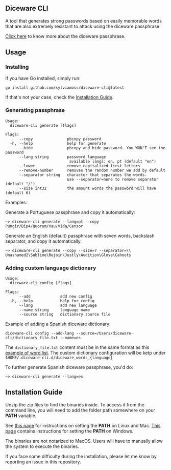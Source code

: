 ## Diceware CLI
A tool that generates strong passwords based on easily memorable words that are also extremely resistant to attack using the diceware passphrase.

[Click here](http://world.std.com/~reinhold/diceware.html) to know more about the diceware passphrase.

## Usage

### Installing 
If you have Go installed, simply run: 
```
go install github.com/sylviamoss/diceware-cli@latest
```

If that's not your case, check the [Installation Guide](#installation-Guide). 

### Generating passphrase
```
Usage:
  diceware-cli generate [flags]

Flags:
      --copy               pbcopy password
  -h, --help               help for generate
      --hide               pbcopy and hide password. You WON'T see the password
      --lang string        password language
                            available langs: en, pt (default "en")
      --lower              remove capitalized first letters
      --remove-number      removes the random number we add by default
      --separator string   character that separates the words.
                           use --separator=none to remove separator (default "/")
      --size int32         the amount words the password will have (default 6)
```

Examples: 

Generate a Portuguese passphrase and copy it automatically: 
```
~> diceware-cli generate --lang=pt --copy
Pungir/Bip4/Quorum/Vau/Vida/Censor
```

Generate an English (default) passphrase with seven words, backslash separator, and copy it automatically: 
```
~> diceware-cli generate --copy --size=7 --separator=\\
Unashamed2\Sublime\Rejoin\Justly\Audition\Glove\Cahoots
```
   

### Adding custom language dictionary

```
Usage:
  diceware-cli config [flags]

Flags:
      --add             add new config
  -h, --help            help for config
      --lang            add new language
      --name string     language name
      --source string   dictionary source file
```

Example of adding a Spanish diceware dictionary:
```
diceware-cli config --add-lang --source=/Users/diceware-cli/dictionary_file.txt --name=es
``` 

The `dictionary_file.txt` content must be in the same format as this [example of word list](https://www.eff.org/files/2016/07/18/eff_large_wordlist.txt). 
The custom dictionary configuration will be ketp under `$HOME/.diceware-cli.d/diceware_words_{language}`

To further generate Spanish diceware passphrase, you'd do: 
```
~> diceware-cli generate --lang=es
``` 

## Installation Guide

Unzip the zip files to find the binaries inside. To access it from the command line, you will need to add the folder path somewhere on your **PATH** variable. 

See [this page](https://stackoverflow.com/questions/14637979/how-to-permanently-set-path-on-linux-unix) for instructions on setting the **PATH** on Linux and Mac. [This page](https://stackoverflow.com/questions/1618280/where-can-i-set-path-to-make-exe-on-windows) contains instructions for setting the **PATH** on Windows.

The binaries are not notarized to MacOS. Users will have to manually allow the system to execute the binaries.

If you face some difficulty during the installation, please let me know by reporting an issue in this repository.

